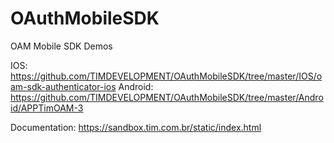 # OAuthMobileSDK
OAM Mobile SDK Demos

IOS: https://github.com/TIMDEVELOPMENT/OAuthMobileSDK/tree/master/IOS/oam-sdk-authenticator-ios
Android: https://github.com/TIMDEVELOPMENT/OAuthMobileSDK/tree/master/Android/APPTimOAM-3

Documentation: https://sandbox.tim.com.br/static/index.html
